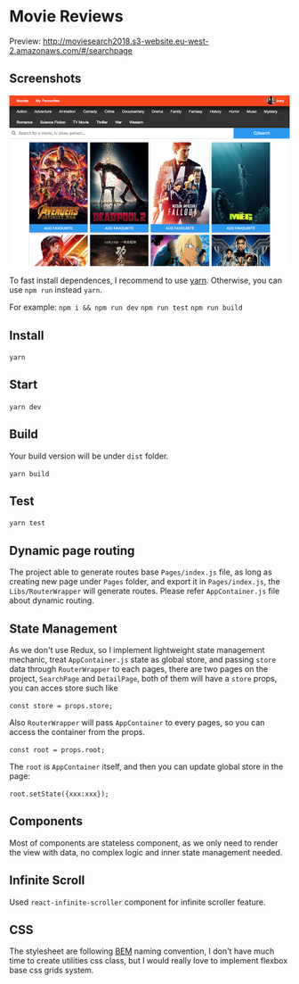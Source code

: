 # Movie Reviews

Preview: http://moviesearch2018.s3-website.eu-west-2.amazonaws.com/#/searchpage

## Screenshots
![Screenshot](/screenshot.png?raw=true)

To fast install dependences, I recommend to use [yarn](https://yarnpkg.com/lang/en/). Otherwise, you can use `npm run` instead `yarn`.

For example:
    `npm i && npm run dev`
    `npm run test`
    `npm run build`

## Install 

`yarn` 

## Start

`yarn dev`

## Build
Your build version will be under `dist` folder.

`yarn build`

## Test

`yarn test`

## Dynamic page routing

The project able to generate routes base `Pages/index.js` file, as long as creating new page under `Pages` folder, and export it in `Pages/index.js`, the `Libs/RouterWrapper` will generate routes.
Please refer `AppContainer.js` file about dynamic routing.

## State Management

As we don't use Redux, so I implement lightweight state management mechanic, treat `AppContainer.js` state as global store, and passing `store` data through `RouterWrapper` to each pages, there are two pages on the project, `SearchPage` and `DetailPage`, both of them will have a `store` props, you can acces store such like 

`const store = props.store;`

Also `RouterWrapper` will pass `AppContainer` to every pages, so you can access the container from the props.

`const root = props.root;`

The `root` is `AppContainer` itself, and then you can update global store in the page:

`root.setState({xxx:xxx});`

## Components

Most of components are stateless component, as we only need to render the view with data, no complex logic and inner state management needed.

## Infinite Scroll

Used `react-infinite-scroller` component for infinite scroller feature.

## CSS

The stylesheet are following [BEM](http://getbem.com/) naming convention, I don't have much time to create utilities css class, but I would really love to implement flexbox base css grids system.